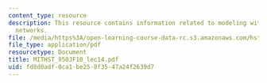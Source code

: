 ```yaml
---
content_type: resource
description: This resource contains information related to modeling with Bayesian
  networks.
file: /media/https%3A/open-learning-course-data-rc.s3.amazonaws.com/hst-950j-biomedical-computing-fall-2010/fd8d0adf0ca1be258f3547a24f2639d7_MITHST_950JF10_lec14.pdf
file_type: application/pdf
resourcetype: Document
title: MITHST_950JF10_lec14.pdf
uid: fd8d0adf-0ca1-be25-8f35-47a24f2639d7
---
```

